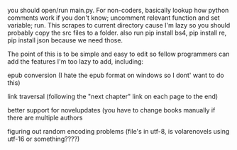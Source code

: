 you should open/run main.py. For non-coders, basically lookup how python comments work if you don't know; uncomment relevant function and set variable; run. This scrapes to current directory cause I'm lazy so you should probably copy the src files to a folder. also run pip install bs4, pip install re, pip install json because we need those.


The point of this is to be simple and easy to edit so fellow programmers can add the features I'm too lazy to add, including:

epub conversion (I hate the epub format on windows so I dont' want to do this)

link traversal (following the "next chapter" link on each page to the end)

better support for novelupdates (you have to change books manually if there are multiple authors

figuring out random encoding problems (file's in utf-8, is volarenovels using utf-16 or something????)
